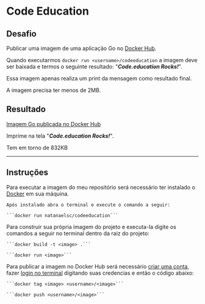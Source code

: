 # Code Education

## Desafio

Publicar uma imagem de uma aplicação Go no [Docker Hub](https://hub.docker.com/).

Quando executarmos ```docker run <username>/codeeducation``` a imagem deve ser baixada e termos o seguinte resultado: "***Code.education Rocks!***".

Essa imagem apenas realiza um print da mensagem como resultado final.

A imagem precisa ter menos de 2MB.

## Resultado

[Imagem Go publicada no Docker Hub](https://hub.docker.com/r/natanaelsc/codeeducation)

Imprime na tela "***Code.education Rocks!***".

Tem em torno de 832KB

---

## Instruções

Para executar a imagem do meu repositório será necessário ter instalado o [Docker](https://www.docker.com/get-started/) em sua máquina.

    Após instalado abra o terminal e execute o comando a seguir:

    ```docker run natanaelsc/codeeducation```

Para construir sua própria imagem do projeto e executa-la digite os comandos a seguir no terminal dentro da raiz do projeto:

    ```docker build -t <image> .```

    ```docker run <image>```

Para publicar a imagem no Docker Hub será necessário [criar uma conta](https://hub.docker.com/signup), fazer [login no terminal](https://docs.docker.com/engine/reference/commandline/login/) digitando suas credencias e então o código abaixo:

    ```docker tag <image> <username>/<image>```

    ```docker push <username>/<image>```
